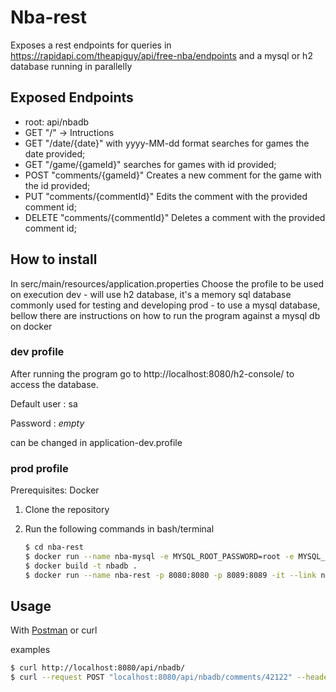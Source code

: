 # Nba-rest

Exposes a rest endpoints for queries in https://rapidapi.com/theapiguy/api/free-nba/endpoints and a mysql or h2 database running in parallelly

## Exposed Endpoints

   - root: api/nbadb
   - GET  "/" -> Intructions
   - GET  "/date/{date}" with yyyy-MM-dd format searches for games the date provided;
   - GET  "/game/{gameId}" searches for games with id provided;
   - POST "comments/{gameId}" Creates a new comment for the game with the id provided;
   - PUT  "comments/{commentId}" Edits the comment with the provided comment id;
   - DELETE "comments/{commentId}" Deletes a comment with the provided comment id;

## How to install

In serc/main/resources/application.properties
Choose the profile to be used on execution
dev - will use h2 database, it's a memory sql database commonly used for testing and developing 
prod - to use a mysql database, bellow there are instructions on how to run the program against a mysql db on docker

### dev profile
After running the program go to http://localhost:8080/h2-console/ to access the database. 

Default user : sa 

Password : *empty*

can be changed in application-dev.profile


### prod profile
Prerequisites:
Docker

1. Clone the repository
2. Run the following commands in bash/terminal

    ```sh
    $ cd nba-rest
    $ docker run --name nba-mysql -e MYSQL_ROOT_PASSWORD=root -e MYSQL_DATABASE=nbadb -p 3306:3306 -d mysql:5.7
    $ docker build -t nbadb .
    $ docker run --name nba-rest -p 8080:8080 -p 8089:8089 -it --link nba-mysql nbadb
    ```


## Usage

With [Postman](https://www.postman.com/) or curl

examples
```sh
$ curl http://localhost:8080/api/nbadb/
$ curl --request POST "localhost:8080/api/nbadb/comments/42122" --header 'text/plain;charset=UTF-8' --data '"comment"'
```
